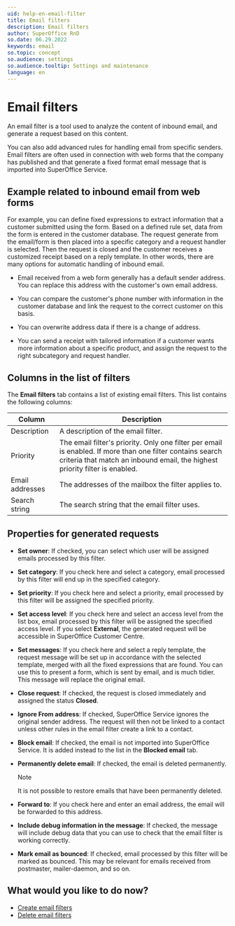 ```yaml
---
uid: help-en-email-filter
title: Email filters
description: Email filters
author: SuperOffice RnD
so.date: 06.29.2022
keywords: email
so.topic: concept
so.audience: settings
so.audience.tooltip: Settings and maintenance
language: en
---
```


# Email filters

An email filter is a tool used to analyze the content of inbound email, and generate a request based on this content.

You can also add advanced rules for handling email from specific senders. Email filters are often used in connection with web forms that the company has published and that generate a fixed format email message that is imported into SuperOffice Service.

## Example related to inbound email from web forms

For example, you can define fixed expressions to extract information that a customer submitted using the form. Based on a defined rule set, data from the form is entered in the customer database. The request generate from the email/form is then placed into a specific category and a request handler is selected. Then the request is closed and the customer receives a customized receipt based on a reply template. In other words, there are many options for automatic handling of inbound email.

* Email received from a web form generally has a default sender address. You can replace this address with the customer's own email address.

* You can compare the customer's phone number with information in the customer database and link the request to the correct customer on this basis.

* You can overwrite address data if there is a change of address.

* You can send a receipt with tailored information if a customer wants more information about a specific product, and assign the request to the right subcategory and request handler.

## Columns in the list of filters

The **Email filters** tab contains a list of existing email filters. This list contains the following columns:

| Column | Description |
|---|---|
| Description | A description of the email filter. |
| Priority | The email filter's priority. Only one filter per email is enabled. If more than one filter contains search criteria that match an inbound email, the highest priority filter is enabled. |
| Email addresses | The addresses of the mailbox the filter applies to. |
| Search string | The search string that the email filter uses. |

## Properties for generated requests

* **Set owner**: If checked, you can select which user will be assigned emails processed by this filter.

* **Set category**: If you check here and select a category, email processed by this filter will end up in the specified category.

* **Set priority**: If you check here and select a priority, email processed by this filter will be assigned the specified priority.

* **Set access level**: If you check here and select an access level from the list box, email processed by this filter will be assigned the specified access level. If you select **External**, the generated request will be accessible in SuperOffice Customer Centre.

* **Set messages**: If you check here and select a reply template, the request message will be set up in accordance with the selected template, merged with all the fixed expressions that are found. You can use this to present a form, which is sent by email, and is much tidier. This message will replace the original email.

* **Close request**: If checked, the request is closed immediately and assigned the status **Closed**.

* **Ignore From address**: If checked, SuperOffice Service ignores the original sender address. The request will then not be linked to a contact unless other rules in the email filter create a link to a contact.

* **Block email**: If checked, the email is not imported into SuperOffice Service. It is added instead to the list in the **Blocked email** tab.

* **Permanently delete email**: If checked, the email is deleted permanently.

    > [!NOTE]
    > It is not possible to restore emails that have been permanently deleted.

* **Forward to**: If you check here and enter an email address, the email will be forwarded to this address.

* **Include debug information in the message**: If checked, the message will include debug data that you can use to check that the email filter is working correctly.

* **Mark email as bounced**: If checked, email processed by this filter will be marked as bounced. This may be relevant for emails received from postmaster, mailer-daemon, and so on.

## What would you like to do now?

* [Create email filters][1]
* [Delete email filters][2]

<!-- Referenced links -->
[1]: create-email-filter.md
[2]: delete-email-filter.md

<!-- Referenced images -->
